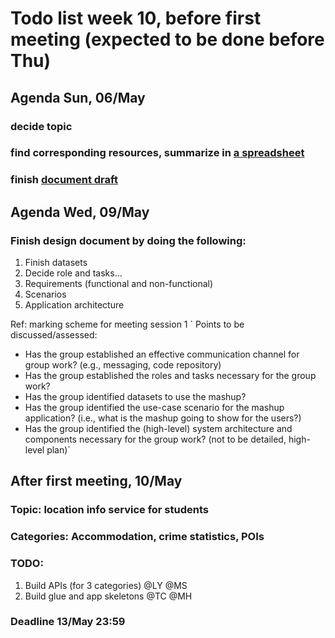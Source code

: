 # Todo list week 10, before first meeting (expected to be done before Thu)

## Agenda Sun, 06/May
### decide topic
### find corresponding resources, summarize in <a href='https://docs.google.com/spreadsheets/d/1N1JcXq34XYWFHXbUEbCUNq8PuPzvkok2xpNj0c-u95A/edit?usp=sharing'>a spreadsheet</a>
### finish <a href='https://docs.google.com/document/d/1pFJxyPooNLH7DL4q2HOHJR8b19sljTzFSCzvS3TkjKg/edit?usp=sharing'>document draft</a>


## Agenda Wed, 09/May

### Finish design document by doing the following:
1) Finish datasets
2) Decide role and tasks…
3) Requirements (functional and non-functional)
4) Scenarios
5) Application architecture

Ref: marking scheme for meeting session 1
` Points to be discussed/assessed:
- Has the group established an effective communication channel for group work? (e.g., messaging, code repository)
- Has the group established the roles and tasks necessary for the group work?
- Has the group identified datasets to use the mashup?
- Has the group identified the use-case scenario for the mashup application? (i.e., what is
the mashup going to show for the users?)
- Has the group identified the (high-level) system architecture and components necessary
for the group work? (not to be detailed, high-level plan)`


## After first meeting, 10/May
### Topic: location info service for students
### Categories: Accommodation, crime statistics, POIs
### TODO:
1) Build APIs (for 3 categories) @LY @MS
2) Build glue and app skeletons @TC @MH
### Deadline 13/May 23:59
